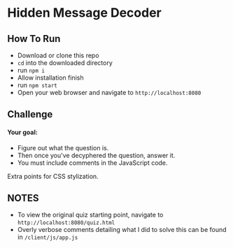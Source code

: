 # Hidden Message Decoder

## How To Run
<ul>
  <li>
    Download or clone this repo
  </li>
  <li>
    <code>cd</code> into the downloaded directory
  </li>
  <li>
    run <code>npm i</code>
  </li>
  <li>
    Allow installation finish
  </li>
  <li>
    run <code>npm start</code>
  </li>
  <li>
    Open your web browser and navigate to <code>http://localhost:8080</code>
  </li>
</ul>

## Challenge
#### Your goal:
<ul>
  <li>
    Figure out what the question is.
  </li>
  <li>
    Then once you've decyphered the question, answer it.
  </li>
  <li>
    You must include comments in the JavaScript code.
  </li>
</ul>
Extra points for CSS stylization.

## NOTES
<ul>
  <li>
    To view the original quiz starting point, navigate to <code>http://localhost:8080/quiz.html</code>
  </li>
  <li>
    Overly verbose comments detailing what I did to solve this can be found in
    <code>/client/js/app.js</code>
  </li>
</ul>
